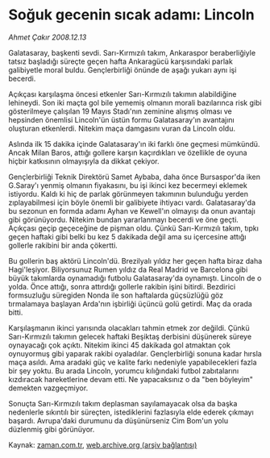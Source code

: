 # Soğuk gecenin  sıcak adamı: Lincoln

*Ahmet Çakır 2008.12.13*

<tr><td class="metin" colspan="2" style="padding-top: 20px; padding-left: 5px; padding-right: 10px;">Galatasaray, başkenti sevdi. Sarı-Kırmızılı takım, Ankaraspor beraberliğiyle tatsız başladığı süreçte geçen hafta Ankaragücü karşısındaki parlak galibiyetle moral buldu. Gençlerbirliği önünde de aşağı yukarı aynı işi becerdi.</td></tr><tr><td class="metin" colspan="2" style="padding-top: 20px; padding-left: 5px; padding-right: 10px;"><p>Açıkçası karşılaşma öncesi etkenler Sarı-Kırmızılı takımın alabildiğine lehineydi. Son iki maçta gol bile yememiş olmanın morali bazılarınca risk gibi gösterilmeye çalışılan 19 Mayıs Stadı'nın zeminine alışmış olması ve hepsinden önemlisi Lincoln'ün üstün formu Galatasaray'ın avantajını oluşturan etkenlerdi. Nitekim maça damgasını vuran da Lincoln oldu. 
<p>Aslında ilk 15 dakika içinde Galatasaray'ın iki farklı öne geçmesi mümkündü. Ancak Milan Baros, attığı gollere karşın kaçırdıkları ve özellikle de oyuna hiçbir katkısının olmayışıyla da dikkat çekiyor. 
<p> Gençlerbirliği Teknik Direktörü Samet Aybaba, daha önce Bursaspor'da iken G.Saray'ı yenmiş olmanın fiyakasını, bu işi ikinci kez becermeyi eklemek istiyordu. Kaldı ki hiç de parlak görünmeyen takımının bulunduğu yerden zıplayabilmesi için böyle önemli bir galibiyete ihtiyacı vardı. Galatasaray'da bu sezonun en formda adamı Ayhan ve Kewell'ın olmayışı da onun avantajı gibi görünüyordu. Nitekim bundan yararlanmayı becerdi ve öne geçti. Açıkçası geçip geçeceğine de pişman oldu. Çünkü Sarı-Kırmızılı takım, tıpkı geçen haftaki gibi belki bu kez 5 dakikada değil ama su içercesine attığı gollerle rakibini bir anda çökertti. 
<p>Bu gollerin baş aktörü Lincoln'dü. Brezilyalı yıldız her geçen hafta biraz daha Hagi'leşiyor. Biliyorsunuz Rumen yıldız da Real Madrid ve Barcelona gibi büyük takımlarda oynamadığı futbolu Galatasaray'da oynamıştı. Lincoln de o yolda. Önce attığı, sonra attırdığı gollerle rakibin işini bitirdi. Bezdirici formsuzluğu süregiden Nonda ile son haftalarda güçsüzlüğü göz tırmalamaya başlayan Arda'nın işbirliği üçüncü golü getirdi. Maç da orada bitti. 
<p>Karşılaşmanın ikinci yarısında olacakları tahmin etmek zor değildi. Çünkü Sarı-Kırmızılı takımın gelecek haftaki Beşiktaş derbisini düşünerek süreye oynayacağı çok açıktı. Nitekim ikinci 45 dakikada gol atmaktan çok oynuyormuş gibi yaparak rakibi oyaladılar. Gençlerbirliği sonuna kadar hırsla maça asıldı. Ama aradaki güç ve kalite farkı nedeniyle yapabilecekleri fazla bir şey yoktu. Bu arada Lincoln, yorumcu kılığındaki futbol zabıtalarını kızdıracak hareketlerine devam etti. Ne yapacaksınız o da "ben böyleyim" demekten vazgeçmiyor. 
<p>Sonuçta Sarı-Kırmızılı takım deplasman sayılamayacak olsa da başka nedenlerle sıkıntılı bir süreçten, istediklerini fazlasıyla elde ederek çıkmayı başardı. Avrupa'daki durumunu da düşünürseniz Cim Bom'un yolu düzlenmiş gibi görünüyor. <br/></p></p></p></p></p></p></td></tr>

Kaynak: [zaman.com.tr](http://zaman.com.tr/yazar.do?yazino=769841), [web.archive.org (arşiv bağlantısı)](http://web.archive.org/web/20081225221117/http://www.zaman.com.tr:80/yazar.do?yazino=769841)
